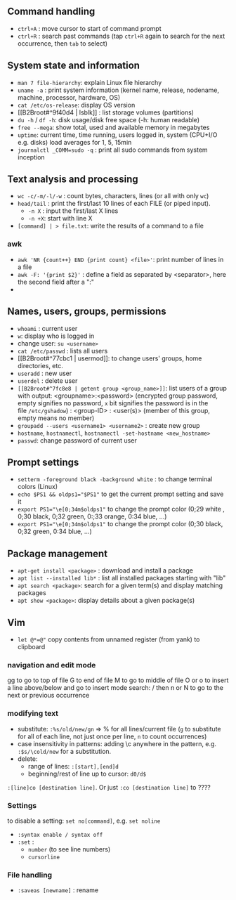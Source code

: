
## Command handling
- `ctrl+A` : move cursor to start of command prompt
- `ctrl+R` : search past commands (tap `ctrl+R` again to search for the next occurrence, then `tab` to select)

## System state and information
- `man 7 file-hierarchy`: explain Linux file hierarchy
- `uname -a` : print system information (kernel name, release, nodename, machine, processor, hardware, OS)
- `cat /etc/os-release`: display OS version
- [[B2Broot#^9f40d4 | lsblk]] : list storage volumes (partitions)
- `du -h` / `df -h`: disk usage/disk free space (-h: human readable)
- `free --mega`: show total, used and available memory in megabytes
- `uptime`: current time, time running, users logged in, system (CPU+I/O e.g. disks) load averages for 1, 5, 15min
- `journalctl _COMM=sudo -q` : print all sudo commands from system inception
## Text analysis and processing
- `wc -c/-m/-l/-w` : count bytes, characters, lines (or all with only `wc`)
- `head/tail` : print the first/last 10 lines of each FILE (or piped input).
	- `-n X` : input the first/last X lines
	- `-n +X`: start with line X
- `[command] | > file.txt`: write the results of a command to a file
### awk
- `awk 'NR {count++} END {print count} <file>'`: print number of lines in a file
- `awk -F: '{print $2}'` : define a field as separated by \<separator>, here the second field after a ":"
- 
## Names, users,  groups, permissions
- `whoami` : current user
- `w`: display who is logged in 
- change user: `su <username>`
- `cat /etc/passwd` : lists all users
- [[B2Broot#^77cbc1 | usermod]]: to change users' groups, home directories, etc.
- `useradd` : new user
- `userdel` : delete user
- `[[B2Broot#^7fc8e8 | getent group <group_name>]]`: list users of a group with output: \<groupname>:\<password> (encrypted group password, empty signifies no password, `x` bit signifies the password is in the file `/etc/gshadow`) : \<group-ID> : \<user(s)> (member of this group, empty means no member)
- `groupadd --users <username1> <username2>` : create new group
- `hostname`, `hostnamectl`, `hostnamectl -set-hostname <new_hostname>`
- `passwd`: change password of current user

## Prompt settings
- `setterm -foreground black -background white` : to change terminal colors (Linux)
- `echo $PS1 && oldps1="$PS1"` to get the current prompt setting and save it
- `export PS1="\e[0;34m$oldps1"` to change the prompt color (0;29 white , 0;30 black, 0;32 green, 0:;33 orange, 0:34 blue, ...)
- `export PS1="\e[0;34m$oldps1"` to change the prompt color (0;30 black, 0;32 green, 0:34 blue, ...)

## Package management
- `apt-get install <package>` : download and install a package
- `apt list --installed lib*` : list all installed packages starting with "lib"
- `apt search <package>`: search for a given term(s) and display matching packages
- `apt show <package>`: display details about a given package(s)


## Vim
- `let @*=@"` copy contents from unnamed register (from yank) to clipboard

### navigation and edit mode
gg to go to top of file
G to end of file
M to go to middle of file
O or o to insert a line above/below and go to insert mode
search: / then n or N to go to the next or previous occurrence

### modifying text
- substitute: `:%s/old/new/gn` => % for all lines/current file (`g` to substitute for all of each line, not just once per line, `n` to count occurrences)
- case insensitivity in patterns: adding \c anywhere in the pattern, e.g. `:$s/\cold/new` for a substitution.
- delete:
	- range of lines: `:[start],[end]d`
	- beginning/rest of line up to cursor: `d0/d$`

`:[line]co [destination line]`. Or just `:co [destination line]` to  ????


### Settings

to disable a setting: `set no[command]`, e.g. `set noline`
- `:syntax enable / syntax off`
- `:set` :
	- `number` (to see line numbers)
	- `cursorline`

### File handling
- `:saveas [newname]` : rename